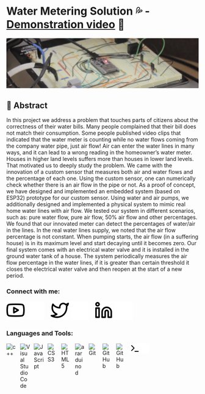 ﻿# Water Metering Solution 💦 - [Demonstration video][youtube] 👋 

[![backgroundImg](./img/background.png)][youtube]



## 🔭 Abstract

In this project we address a problem that touches parts of citizens about the correctness of their water bills. Many people complained that their bill does not match their consumption.  Some people published video clips that indicated that the water meter is counting while no water flows coming from the company water pipe, just air flow! Air can enter the water lines in many ways, and it can lead to a wrong reading in the homeowner’s water meter. Houses in higher land levels suffers more than houses in lower land levels. That motivated us to deeply study the problem. We came with the innovation of a custom sensor that measures both air and water flows and the percentage of each one. Using the custom sensor, one can numerically check whether there is an air flow in the pipe or not. As a proof of concept, we have designed and implemented an embedded system (based on ESP32) prototype for our custom sensor. Using water and air pumps, we additionally designed and implemented a physical system to mimic real home water lines with air flow.  We tested our system in different scenarios, such as: pure water flow, pure air flow, 50% air flow and other percentages. We found that our innovated meter can detect the percentages of water/air in the lines. In the real water lines supply, we noted that the air flow percentage is not constant. When pumping starts, the air flow (in a suffering house) is in its maximum level and start decaying until it becomes zero. Our final system comes with an electrical water valve and it is installed in the ground water tank of a house. The system periodically measures the air flow percentage in the water lines, if it is greater than certain threshold it closes the electrical water valve and then reopen at the start of a new period. 


### Connect with me:

[![website](./img/youtube-light.svg)][youtubeChannelW]
[![website](./img/youtube-dark.svg)][youtubeChannelD]
&nbsp;&nbsp;
[![website](./img/twitter-light.svg)][twitterW]
[![website](./img/twitter-dark.svg)][twitterD]
&nbsp;&nbsp;
[![website](./img/linkedin-light.svg)][linkedinW]
[![website](./img/linkedin-dark.svg)][linkedinD]


### Languages and Tools:

[<img align="left" alt="c++" width="26px" src="https://e7.pngegg.com/pngimages/724/306/png-clipart-c-logo-c-programming-language-icon-letter-c-blue-logo.png" style="padding-right:10px;" />][samepage]
[<img align="left" alt="Visual Studio Code" width="26px" src="https://cdn.jsdelivr.net/gh/devicons/devicon/icons/vscode/vscode-original.svg" style="padding-right:10px;" />][samepage]
[<img align="left" alt="JavaScript" width="26px" src="https://cdn.jsdelivr.net/gh/devicons/devicon/icons/javascript/javascript-original.svg" style="padding-right:10px;" />][samepage]
[<img align="left" alt="CSS3" width="26px" src="https://cdn.jsdelivr.net/gh/devicons/devicon/icons/css3/css3-original.svg" style="padding-right:10px;" />][samepage]
[<img align="left" alt="HTML5" width="26px" src="https://cdn.jsdelivr.net/gh/devicons/devicon/icons/html5/html5-original.svg" style="padding-right:10px;" />][samepage]
[<img align="left" alt="ararduino d" width="26px" src="https://seeklogo.com/images/A/arduino-logo-BC7CBC1DAA-seeklogo.com.png" style="padding-right:10px;" />][samepage]
[<img align="left" alt="Git" width="26px" src="https://cdn.jsdelivr.net/gh/devicons/devicon/icons/git/git-original.svg" style="padding-right:10px;" />][samepage]
[<img align="left" alt="GitHub" width="26px" src="https://user-images.githubusercontent.com/3369400/139447912-e0f43f33-6d9f-45f8-be46-2df5bbc91289.png" style="padding-right:10px;" />][samepageD]
[<img align="left" alt="GitHub" width="26px" src="https://user-images.githubusercontent.com/3369400/139448065-39a229ba-4b06-434b-bc67-616e2ed80c8f.png" style="padding-right:10px;" />][samepageW]
[<img align="left" alt="Terminal" width="26px" src="./img/terminal-light.svg" />][samepageW]
[<img align="left" alt="Terminal" width="26px" src="./img/terminal-dark.svg" />][samepageD]

<br />
<br />

[youtube]: https://www.youtube.com/watch?v=ksbPfUVpSi8
[youtubeChannelW]: https://www.youtube.com/channel/UCVIea0-0IT5Hl7DjlnI-ssQ#gh-light-mode-only
[youtubeChannelD]: https://www.youtube.com/channel/UCVIea0-0IT5Hl7DjlnI-ssQ#gh-dark-mode-only
[twitterW]: https://twitter.com/aziiz_user#gh-light-mode-only
[twitterD]: https://twitter.com/aziiz_user#gh-dark-mode-only
[linkedinW]: https://www.linkedin.com/in/abdulaziz-alminqah-3354a522a#gh-light-mode-only
[linkedinD]: https://www.linkedin.com/in/abdulaziz-alminqah-3354a522a#gh-dark-mode-only
[samepage]: https://github.com/AziizMq/myProject
[samepageW]: https://github.com/AziizMq/myProject#gh-light-mode-only
[samepageD]: https://github.com/AziizMq/myProject#gh-dark-mode-only